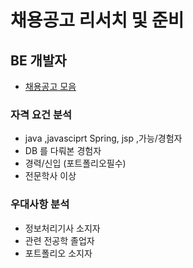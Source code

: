 # 채용공고 리서치 및 준비

## BE 개발자

* [채용공고 모음](https://github.com/dakdlzhf/TIL/wiki/%EC%B1%84%EC%9A%A9%EA%B3%B5%EA%B3%A0-%EB%A6%AC%EC%84%9C%EC%B9%98)

### 자격 요건 분석
* java ,javasciprt Spring, jsp ,가능/경험자
* DB 를 다뤄본 경험자
* 경력/신입 (포트폴리오필수)
* 전문학사 이상

### 우대사항 분석

* 정보처리기사 소지자
* 관련 전공학 졸업자
* 포트폴리오 소지자
